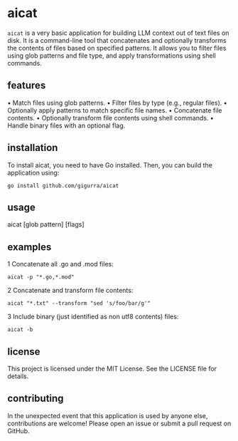 # aicat

`aicat` is a very basic application for building LLM context out of text files on disk. It is a command-line tool that
concatenates and optionally transforms the contents of files based on specified patterns. It allows you to filter
files using glob patterns and file type, and apply transformations using shell commands.

## features

• Match files using glob patterns.
• Filter files by type (e.g., regular files).
• Optionally apply patterns to match specific file names.
• Concatenate file contents.
• Optionally transform file contents using shell commands.
• Handle binary files with an optional flag.

## installation

To install aicat, you need to have Go installed. Then, you can build the application using:

`go install github.com/gigurra/aicat`

## usage

aicat [glob pattern] [flags]

## examples

1 Concatenate all .go and .mod files:

    aicat -p "*.go,*.mod"

2 Concatenate and transform file contents:

    aicat "*.txt" --transform "sed 's/foo/bar/g'"

3 Include binary (just identified as non utf8 contents) files:

    aicat -b

## license

This project is licensed under the MIT License. See the LICENSE file for details.

## contributing

In the unexpected event that this application is used by anyone else,
contributions are welcome! Please open an issue or submit a pull request on GitHub.
